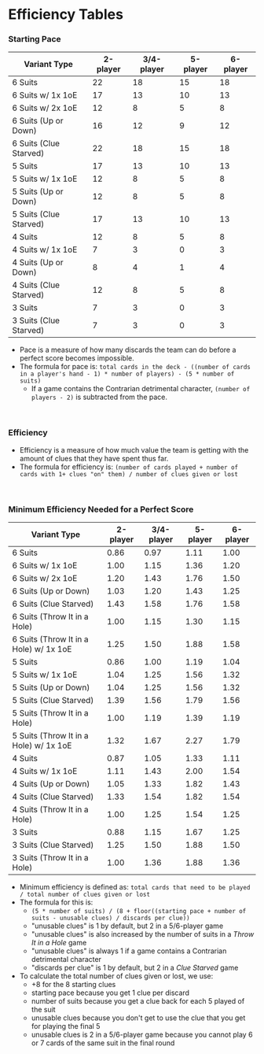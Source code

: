 # Efficiency Tables

### Starting Pace

| Variant Type           | 2-player | 3/4-player | 5-player | 6-player |
| ---------------------- | -------- | ---------- | -------- | -------- |
| 6 Suits                | 22       | 18         | 15       | 18       |
| 6 Suits w/ 1x 1oE      | 17       | 13         | 10       | 13       |
| 6 Suits w/ 2x 1oE      | 12       | 8          | 5        | 8        |
| 6 Suits (Up or Down)   | 16       | 12         | 9        | 12       |
| 6 Suits (Clue Starved) | 22       | 18         | 15       | 18       |
| 5 Suits                | 17       | 13         | 10       | 13       |
| 5 Suits w/ 1x 1oE      | 12       | 8          | 5        | 8        |
| 5 Suits (Up or Down)   | 12       | 8          | 5        | 8        |
| 5 Suits (Clue Starved) | 17       | 13         | 10       | 13       |
| 4 Suits                | 12       | 8          | 5        | 8        |
| 4 Suits w/ 1x 1oE      | 7        | 3          | 0        | 3        |
| 4 Suits (Up or Down)   | 8        | 4          | 1        | 4        |
| 4 Suits (Clue Starved) | 12       | 8          | 5        | 8        |
| 3 Suits                | 7        | 3          | 0        | 3        |
| 3 Suits (Clue Starved) | 7        | 3          | 0        | 3        |

- Pace is a measure of how many discards the team can do before a perfect score becomes impossible.
- The formula for pace is: `total cards in the deck - ((number of cards in a player's hand - 1) * number of players) - (5 * number of suits)`
  - If a game contains the Contrarian detrimental character, `(number of players - 2)` is subtracted from the pace.

<br />

### Efficiency

- Efficiency is a measure of how much value the team is getting with the amount of clues that they have spent thus far.
- The formula for efficiency is: `(number of cards played + number of cards with 1+ clues "on" them) / number of clues given or lost`

<br />

### Minimum Efficiency Needed for a Perfect Score

| Variant Type                           | 2-player | 3/4-player | 5-player | 6-player |
| -------------------------------------- | -------- | ---------- | -------- | -------- |
| 6 Suits                                | 0.86     | 0.97       | 1.11     | 1.00     |
| 6 Suits w/ 1x 1oE                      | 1.00     | 1.15       | 1.36     | 1.20     |
| 6 Suits w/ 2x 1oE                      | 1.20     | 1.43       | 1.76     | 1.50     |
| 6 Suits (Up or Down)                   | 1.03     | 1.20       | 1.43     | 1.25     |
| 6 Suits (Clue Starved)                 | 1.43     | 1.58       | 1.76     | 1.58     |
| 6 Suits (Throw It in a Hole)           | 1.00     | 1.15       | 1.30     | 1.15     |
| 6 Suits (Throw It in a Hole) w/ 1x 1oE | 1.25     | 1.50       | 1.88     | 1.58     |
| 5 Suits                                | 0.86     | 1.00       | 1.19     | 1.04     |
| 5 Suits w/ 1x 1oE                      | 1.04     | 1.25       | 1.56     | 1.32     |
| 5 Suits (Up or Down)                   | 1.04     | 1.25       | 1.56     | 1.32     |
| 5 Suits (Clue Starved)                 | 1.39     | 1.56       | 1.79     | 1.56     |
| 5 Suits (Throw It in a Hole)           | 1.00     | 1.19       | 1.39     | 1.19     |
| 5 Suits (Throw It in a Hole) w/ 1x 1oE | 1.32     | 1.67       | 2.27     | 1.79     |
| 4 Suits                                | 0.87     | 1.05       | 1.33     | 1.11     |
| 4 Suits w/ 1x 1oE                      | 1.11     | 1.43       | 2.00     | 1.54     |
| 4 Suits (Up or Down)                   | 1.05     | 1.33       | 1.82     | 1.43     |
| 4 Suits (Clue Starved)                 | 1.33     | 1.54       | 1.82     | 1.54     |
| 4 Suits (Throw It in a Hole)           | 1.00     | 1.25       | 1.54     | 1.25     |
| 3 Suits                                | 0.88     | 1.15       | 1.67     | 1.25     |
| 3 Suits (Clue Starved)                 | 1.25     | 1.50       | 1.88     | 1.50     |
| 3 Suits (Throw It in a Hole)           | 1.00     | 1.36       | 1.88     | 1.36     |

- Minimum efficiency is defined as:  `total cards that need to be played / total number of clues given or lost`
- The formula for this is:
  - `(5 * number of suits) / (8 + floor((starting pace + number of suits - unusable clues) / discards per clue))`
  - "unusable clues" is 1 by default, but 2 in a 5/6-player game
  - "unusable clues" is also increased by the number of suits in a *Throw It in a Hole* game
  - "unusable clues" is always 1 if a game contains a Contrarian detrimental character
  - "discards per clue" is 1 by default, but 2 in a *Clue Starved* game
- To calculate the total number of clues given or lost, we use:
  - +8 for the 8 starting clues
  - starting pace because you get 1 clue per discard
  - number of suits because you get a clue back for each 5 played of the suit
  - unusable clues because you don't get to use the clue that you get for playing the final 5
  - unusable clues is 2 in a 5/6-player game because you cannot play 6 or 7 cards of the same suit in the final round
